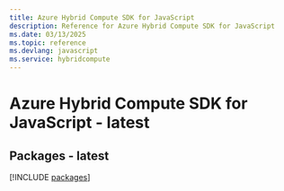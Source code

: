 ```yaml
---
title: Azure Hybrid Compute SDK for JavaScript
description: Reference for Azure Hybrid Compute SDK for JavaScript
ms.date: 03/13/2025
ms.topic: reference
ms.devlang: javascript
ms.service: hybridcompute
---
```

# Azure Hybrid Compute SDK for JavaScript - latest
## Packages - latest
[!INCLUDE [packages](hybrid-compute-index.md)]